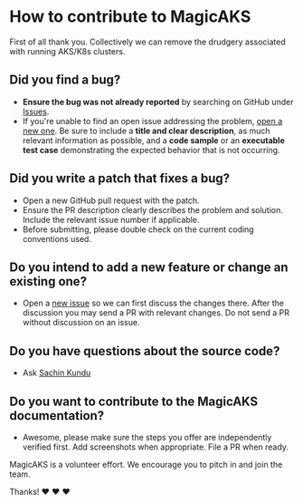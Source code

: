 # How to contribute to MagicAKS

First of all thank you. Collectively we can remove the drudgery associated with running AKS/K8s clusters.

## **Did you find a bug?**

* **Ensure the bug was not already reported** by searching on GitHub under [Issues](https://github.com/magicaks/magicaks/issues).
* If you're unable to find an open issue addressing the problem, [open a new one](https://github.com/magicaks/magicaks/issues/new). Be sure to include a **title and clear description**, as much relevant information as possible, and a **code sample** or an **executable test case** demonstrating the expected behavior that is not occurring.

## **Did you write a patch that fixes a bug?**

* Open a new GitHub pull request with the patch.
* Ensure the PR description clearly describes the problem and solution. Include the relevant issue number if applicable.
* Before submitting, please double check on the current coding conventions used.

## **Do you intend to add a new feature or change an existing one?**

* Open a [new issue](https://github.com/magicaks/magicaks/issues/new) so we can first discuss the changes there. After the discussion you may send a PR with relevant changes. Do not send a PR without discussion on an issue.

## **Do you have questions about the source code?**

* Ask [Sachin Kundu](mailto:skundu@hey.com)

## **Do you want to contribute to the MagicAKS documentation?**

* Awesome, please make sure the steps you offer are independently verified first. Add screenshots when appropriate. File a PR when ready.

MagicAKS is a volunteer effort. We encourage you to pitch in and join the team.

Thanks! :heart: :heart: :heart:

